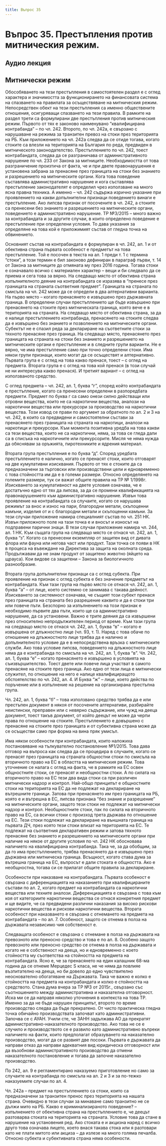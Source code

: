```yaml
---
title: Въпрос 35
---
```

# **Въпрос 35. Престъпления против митническия режим.**
## **Аудио лекция**
  <div class="ready-player-1">
        <audio crossorigin>
            <source src="https://github.com/LexsTech/LexsWiki/raw/main/audio/%D0%9D%D0%B0%D0%BA%D0%B0%D0%B7%D0%B0%D1%82%D0%B5%D0%BB%D0%BD%D0%BE%D0%BF%D1%80%D0%B0%D0%B2%D0%BD%D0%B8%20%D0%BD%D0%B0%D1%83%D0%BA%D0%B8/%D0%A2%D0%B5%D0%BC%D0%B0%2035.mp3" type="audio/mpeg">
        </audio>
    </div>

## **Митнически режим**
Обособяването на тези престъпления в самостоятелен раздел е с оглед характера и значимостта за функционирането на финансовата система на спазването на правилата за осъществяване на митническия режим. Непосредствен обект на тези престъпления са именно обществените отношения, осигуряващи спазването на тези правила. В рамките на раздел трети са формулирани две престъпления против митническия режим. Първото от тях е законово наименувано “квалифицирана контрабанда” – по чл. 242. Второто, по чл. 242а, е свързано с нарушаване на режима за транзитен превоз на стоки през територията на РБ. Към приложението на чл. 242а следва да се отиде тогава, когато стоките са влезли на територията на България по реда, предвиден в митническото законодателство. Престъплението по чл. 242, тоест контрабандата, следва да се разграничава от административното нарушение по чл. 233 от Закона за митниците. Необходимостта от това разграничение произтича от факта, че и при двете правонарушения е установена забрана за пренасяне през границата на стоки без знанието и разрешението на митническите органи. Кога това поведение съставлява административно нарушение и кога съставлява престъпление законодателят е определил чрез използване на много ясна правна техника. А именно – чл. 242 съдържа изрично указание при проявлението на какви допълнителни признаци поведението винаги е престъпление. Ако липсва признак от посочените в чл. 242, а стоките са пренесени без знанието и разрешението на митническите органи, поведението е административно нарушение. ТР №3/2015 – много важно за контрабандата и за другите случаи, в които определено поведение е престъпление при определени условия. То дава указания за определяне на това кой е приложимият състав от гледна точка на обвинението. 

Основният състав на контрабандата е формулиран в чл. 242, ал. 1 и от обективна страна първата особеност е предметът на това престъпление. Той е посочен в текста на ал. 1 преди т. 1 с термина “стоки”, а този термин е бил законово дефиниран в параграф първи, т. 14 от Закона за митниците до отмяната му през 2016 година. Тогава стоки е означавало всичко с материален характер – вещи и би следвало да се приема и сега това за вярно. На следващо място от обективна страна изпълнителното деяние на контрабандата се изразява в “пренесе през границата на страната съответния предмет”. Границата на страната по смисъла на чл. 242 може да се определи в два алтернативни варианта. На първо място – когато пренасянето е извършено през държавната граница. В определени случаи престъплението ще бъде извършено при пренасянето на стоките през митническата граница, която вече е в територията на страната. На следващо място от обективна страна, за да е налице престъплението контрабанда, пренасянето на стоките следва да е извършено без знанието и позволението на митническите органи. Субектът не е спазил реда за деклариране на съответните стоки за тяхното пренасяне през граница. На следващо място, пренасянето през границата на страната на стоки без знанието и разрешението на митническите органи е престъпление и в следните групи варианти. Не е вярно, че има престъпление само при точно определени стоки. Има някои групи признаци, които могат да се осъществят и алтернативно. Първата група е с оглед на това какво пренася, тоест – с оглед на предмета. Втората група е с оглед на това кой пренася (в този случай не ни интересува какво пренася). И третият вариант – с оглед на използваното средство. 

С оглед предмета – чл. 242, ал. 1, буква “г”, според който контрабандата е престъпление, когато са пренесени определени в разпоредбата предмети. Предмет по буква г са само онези силно действащи или отровни вещества, които не са наркотични вещества, аналози на наркотични вещества или прекурсори за производство на наркотични вещества. Този извод се прави по аргумент за обратното по ал. 2 и 3 на чл. 242, в които са предвидени и самостоятелни състави за пренасянето през границата на страната на наркотици, аналози на наркотици и прекурсори. Към момента позитивна уредба на това какви са тези вещества, които не са наркотични, няма, за това се гледа дали са в списъка на наркотичните или прекурсорите. Мисля че няма нужда да обяснявам за оръжията, пиротехниките и ядрения материал. 

Втората група престъпления е по буква “д”. Според уредбата престъплението е налично, когато се пренасят стоки, които отговарят на две кумулативни изисквания. Първото от тях е стоките да са предназначени за търговски или производствени цели и едновременно с това стойността им да е в големи размери. Относно определянето на големите размери, тук си важат общите правила на ТР № 1/1998г. Изискването за кумулативност на двете условия означава, че е достатъчно едно от тях да липсва, за да се промени квалификацията на правонарушението към административно нарушение. Извън това проявление на контрабандата са случаите, когато се нарушава режимът за внос и износ на пари, благородни метали, скъпоценни камъни, изделия от и с благородни метали и скъпоценни камъни. За тези случаи приложение намира специалният състав по чл. 251 НК. Извън приложното поле на тази точка е и вносът и износът на подправени парични знаци. В тези случаи приложение намира чл. 244, ал. 1 НК. Към същата група на следващо място се отнася чл. 242, ал. 1, буква “з”. Когато са пренесени екземпляр от защитен вид от дивата флора или фауна или негова част или продукт. Тази точка се появи в НК в процеса на въвеждане на Директива за защита на околната среда. Продължавам да не знам продукт от защитено животно (яйцето на щрауса). Кои видове са защитени – Закона за биологичното разнообразие. 

Втората група допълнителни признаци са с оглед субекта. При проявление на признак с оглед субекта е без значение предметът на контрабандата. Към тази група на първо място се отнася чл. 242, ал. 1, буква “а” – от лице, което системно се занимава с такава дейност. Изискването за системност означава, че същият този субект пренася през границата на страната без разрешение каквито и да е стоки три или повече пъти. Безспорно за изпълнението на този признак е необходимо първите два пъти, които ще са административно нарушение, да са установени. Важно е трите деяния да са извършени през относително непродължителен период от време. Към тази група на следващо място се отнася чл. 242, ал. 1, буква “в” – когато е извършена от длъжностно лице (чл. 93, т. 1). Наред с това обаче по отношение на длъжностното лице трябва да е налично и допълнителното условие да е в непосредствена връзка с митническите служби. Ако това условие липсва, поведението на длъжностното лице няма да е контрабанда по смисъла на чл. 242, ал. 1, буква “в”. Чл. 242, ал. 1, буква “е” – когато пренасянето е извършено в условията на съизвършителство. Тоест двете или повече лица участват в самото пренасяне на стоките през граница. Ако едно от тези лица е митнически служител, по отношение на него е налице квалифициращото обстоятелство по чл. 242, ал. 4. И Буква “ж” – лице, което действа по поръчение или в изпълнение на решение на организирана престъпна група. 

Чл. 242, ал. 1, буква “б” – това използвано средство трябва да е или престъпен документ в някоя от посочените алтернативи, разбирайте неистински, преправен или с невярно съдържание, или чужд на дееца документ, тоест такъв документ, от който деецът не може да черпи права по отношение на стоките. Престъплението е довършено с пренасяне на стоките през границата и от субективна страна може да се осъществи само при форма на вина пряк умисъл. 

Има някои особености при контрабандата, които наложиха постановяване на тълкувателно постановление №1/2015. Това дава отговор на въпроса как следва да се процедира в случаите, когато се пренасят през границата на страната общностни стоки по смисъла на вторичното право на ЕС в областта на митническия режим. Това уточнение се налага с оглед на факта, че в рамките на ЕС освен общностните стоки, се пренасят и необщностни стоки. А по силата на вторичното право на ЕС тези два вида стоки са при различен митнически надзор и контрол. Най-общо принципът е общностните стоки на територията на ЕС да не подлежат на деклариране на вътрешните граници. Затова при пренасянето им през границата на РБ, която е и вътрешна в ЕС, липсва признака “без знание и разрешение” на митническите органи, защото тези стоки не подлежат на митнически надзор и контрол. Необщностните стоки, пак по силата на вторичното право на ЕС, са всички стоки с произход трета държава по отношение на ЕС. Тези стоки подлежат на деклариране на външната граница на първата ДЧ, през която тези стоки влизат на територията на ЕС. Те подлежат на съответния декларативен режим и затова тяхното пренасяне без знанието и разрешението на митническите органи при наличие на някое от другите условия по чл. 242 НК обосновава наличието на квалифицирана контрабанда. Така че, за да обобщим, за да го има престъплението, трябва пренасянето да е извършено през държавна или митническа граница. Всъщност, когато става дума за вътрешна граница на ЕС, въпросът е дали стоката е общността. Ако е необщностна, тогава си се прилагат общите правила за деклариране. 

Особености при наказване на контрабандата. Първата особеност е свързана с диференциацията на наказанието при квалифицираните състави по ал. 2, когато предмет на контрабандата са наркотични вещества или техните аналози. Диференциацията е свързана с това към коя от категориите наркотични вещества се отнася конкретния предмет и ще видите, че са предвидени различни наказания за високо рискови наркотични вещества и рискови наркотични вещества. Втората особеност при наказването е свързана с отнемането на предмета на контрабандата – по ал. 7. Особеност, защото се отнема в полза на държавата независимо чия собственост е. 

Следващата особеност е свързана с отнемане в полза на държавата на превозното или преносно средство и това е по ал. 8. Особено защото превозното или преносно средство се отнема в полза на държавата и когато не е собственост на дееца, но и едновременно с което стойността му съответства на стойността на предмета на контрабандата. Ясно е, че за пренасянето на един калашник 68-ма година да се отнеме Мерцедес S класа, не че няма да повлияе възпитателно на дееца, но би довело до едно чувствително неоснователно обогатяване на Държавата. Така че важно е колко е стойността на предмета на контрабандата и колко е стойността на средството. Стана дума вчера за ТР №3 от 2015г., свързано със съотношението между административна и наказателна отговорност. Иска ми се да направя няколко уточнения в контекста на това ТР. Именно за да не бъде нарушен принципът, второто по време производство следва да бъде прекратено. От чисто практическа гледна точка обичайно производствата започват като административни. Започва се с АУАН. Учили сте, че ЗАНН задължава АО да прекратят административно-наказателното производство. Ако това не се е случило и производството се е развило като административно въпреки наличието на факти, които предполагат образуването на наказателно производство, могат да се развият две посоки. Първата е държавата да направи отказ да направи адекватния вид юридическа отговорност или да възобнови административното производство да отмени наказателното постановление и тогава да започне наказателно производство.

По 242, ал. 9 е регламентирано наказуемо приготовление но само за случаите на контрабанда по смисъла на ал. 2 и 3 и за по-тежко наказуемите случаи по ал. 4. 

Чл. 242а – предмет на престъплението са стоки, които са предназначени за транзитен пренос през територията на нашата страна. Очевидно в тези случаи за минаване само транзитно не се дължи мито на РБ. Какво е криминализираното поведение? – изпълнението от обективна страна на престъплението е, че деецът разтоварва стоката на територията на страната. Условие това да стане в нарушение на установения ред. Ако стоката е и акцизна наред с всичко друго това означава лицето, което внася такава стока или я разтовари като не плати митото или акциза – да излезе на много голяма печалба. Относно субекта и субективната страна няма особености. 
